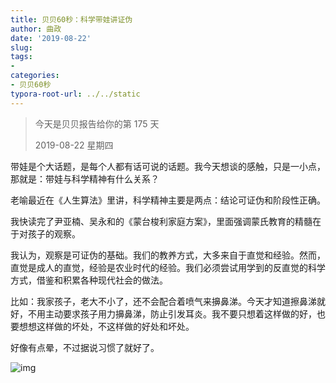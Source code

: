 ```yaml
---
title: 贝贝60秒：科学带娃讲证伪
author: 曲政
date: '2019-08-22'
slug: 
tags:
- 
categories:
- 贝贝60秒
typora-root-url: ../../static
---
```


>   今天是贝贝报告给你的第 175 天
>
>   2019-08-22 星期四

带娃是个大话题，是每个人都有话可说的话题。我今天想谈的感触，只是一小点，那就是：带娃与科学精神有什么关系？

老喻最近在《人生算法》里讲，科学精神主要是两点：结论可证伪和阶段性正确。

我快读完了尹亚楠、吴永和的《蒙台梭利家庭方案》，里面强调蒙氏教育的精髓在于对孩子的观察。

我认为，观察是可证伪的基础。我们的教养方式，大多来自于直觉和经验。然而，直觉是成人的直觉，经验是农业时代的经验。我们必须尝试用学到的反直觉的科学方式，借鉴和积累各种现代社会的做法。

比如：我家孩子，老大不小了，还不会配合着喷气来擤鼻涕。今天才知道擦鼻涕就好，不用主动要求孩子用力擤鼻涕，防止引发耳炎。我不要只想着这样做的好，也要想想这样做的坏处，不这样做的好处和坏处。

好像有点晕，不过据说习惯了就好了。

![img](/images/2019-08-22-%E8%B4%9D%E8%B4%9D60%E7%A7%92%EF%BC%9A%E7%A7%91%E5%AD%A6%E5%B8%A6%E5%A8%83%E8%AE%B2%E8%AF%81%E4%BC%AA/640-20200416095729661.jpeg)
